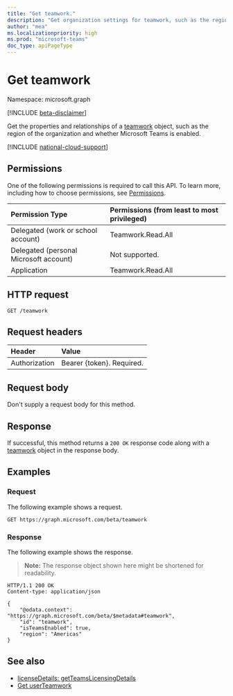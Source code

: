 ```yaml
---
title: "Get teamwork."
description: "Get organization settings for teamwork, such as the region of the organization and the Microsoft Teams enablement status."
author: "mea"
ms.localizationpriority: high
ms.prod: "microsoft-teams"
doc_type: apiPageType
---
```


# Get teamwork

Namespace: microsoft.graph

[!INCLUDE [beta-disclaimer](../../includes/beta-disclaimer.md)]

Get the properties and relationships of a [teamwork](../resources/teamwork.md) object, such as the region of the organization and whether Microsoft Teams is enabled.

[!INCLUDE [national-cloud-support](../../includes/all-clouds.md)]

## Permissions

One of the following permissions is required to call this API. To learn more, including how to choose permissions, see [Permissions](/graph/permissions-reference).

| Permission Type                        | Permissions (from least to most privileged)  |
| :------------------------------------- | :------------------------------------------------------------------------------------------------ |
| Delegated (work or school account)     | Teamwork.Read.All                                                                                 |
| Delegated (personal Microsoft account) | Not supported.                                                                                    |
| Application                            |  Teamwork.Read.All                                                                            |

## HTTP request
<!-- { "blockType": "ignored" } -->
```http
GET /teamwork
```

## Request headers

| Header           | Value                      |
| :--------------- | :------------------------- |
| Authorization    | Bearer {token}. Required.  |

## Request body

Don't supply a request body for this method.

## Response

If successful, this method returns a `200 OK` response code along with a [teamwork](../resources/teamwork.md) object in the response body.

## Examples

### Request

The following example shows a request.

<!-- {
  "blockType": "request",
  "name": "get_teamworkSettings_for_organization",
}-->
```msgraph-interactive
GET https://graph.microsoft.com/beta/teamwork
```

### Response

The following example shows the response.

>**Note:** The response object shown here might be shortened for readability.

<!-- {
  "blockType": "response",
  "truncated": true,
  "@odata.type": "microsoft.graph.teamwork"
} -->
```http
HTTP/1.1 200 OK
Content-type: application/json

{
    "@odata.context": "https://graph.microsoft.com/beta/$metadata#teamwork",
    "id": "teamwork",
    "isTeamsEnabled": true,
    "region": "Americas"
}
```

## See also

- [licenseDetails: getTeamsLicensingDetails](licenseDetails-getteamslicensingdetails.md)
- [Get userTeamwork](userteamwork-get.md)
